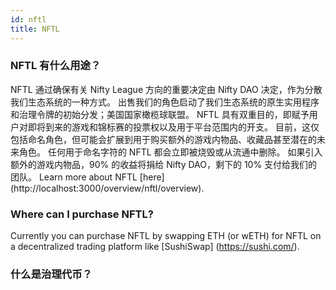 ```yaml
---
id: nftl
title: NFTL
---
```


### NFTL 有什么用途？

NFTL 通过确保有关 Nifty League 方向的重要决定由 Nifty DAO 决定，作为分散我们生态系统的一种方式。 出售我们的角色启动了我们生态系统的原生实用程序和治理令牌的初始分发；美国国家橄榄球联盟。 NFTL 具有双重目的，即赋予用户对即将到来的游戏和锦标赛的投票权以及用于平台范围内的开支。 目前，这仅包括命名角色，但可能会扩展到用于购买额外的游戏内物品、收藏品甚至潜在的未来角色。 任何用于命名字符的 NFTL 都会立即被烧毁或从流通中删除。 如果引入额外的游戏内物品，90% 的收益将捐给 Nifty DAO，剩下的 10% 支付给我们的团队。 Learn more about NFTL \[here\] (http://localhost:3000/overview/nftl/overview).

### Where can I purchase NFTL?

Currently you can purchase NFTL by swapping ETH (or wETH) for NFTL on a decentralized trading platform like \[SushiSwap\] (https://sushi.com/).

### 什么是治理代币？
